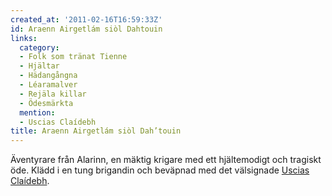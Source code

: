 ```yaml
---
created_at: '2011-02-16T16:59:33Z'
id: Araenn Airgetlám siòl Dahtouin
links:
  category:
  - Folk som tränat Tienne
  - Hjältar
  - Hädangångna
  - Léaramalver
  - Rejäla killar
  - Ödesmärkta
  mention:
  - Uscias Claídebh
title: Araenn Airgetlám siòl Dah’touin
---
```


Äventyrare från Alarinn, en mäktig krigare med ett hjältemodigt och tragiskt öde. Klädd i en tung
brigandin och beväpnad med det välsignade [Uscias Claídebh].

  [Uscias Claídebh]: Uscias_Claídebh